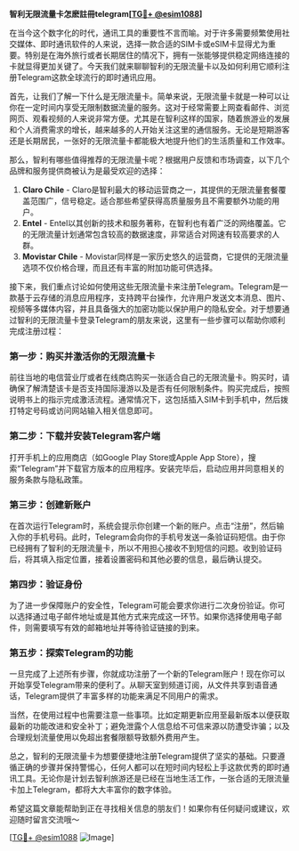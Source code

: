 **智利无限流量卡怎麽註冊telegram[[TG💪+ @esim1088](https://t.me/s/esim1088)]**

在当今这个数字化的时代，通讯工具的重要性不言而喻。对于许多需要频繁使用社交媒体、即时通讯软件的人来说，选择一款合适的SIM卡或eSIM卡显得尤为重要。特别是在海外旅行或者长期居住的情况下，拥有一张能够提供稳定网络连接的卡就显得更加关键了。今天我们就来聊聊智利的无限流量卡以及如何利用它顺利注册Telegram这款全球流行的即时通讯应用。

首先，让我们了解一下什么是无限流量卡。简单来说，无限流量卡就是一种可以让你在一定时间内享受无限制数据流量的服务。这对于经常需要上网查看邮件、浏览网页、观看视频的人来说非常方便。尤其是在智利这样的国家，随着旅游业的发展和个人消费需求的增长，越来越多的人开始关注这里的通信服务。无论是短期游客还是长期居民，一张好的无限流量卡都能极大地提升他们的生活质量和工作效率。

那么，智利有哪些值得推荐的无限流量卡呢？根据用户反馈和市场调查，以下几个品牌和服务提供商被认为是最受欢迎的选择：

1. **Claro Chile** - Claro是智利最大的移动运营商之一，其提供的无限流量套餐覆盖范围广，信号稳定。适合那些希望获得高质量服务且不需要额外功能的用户。
2. **Entel** - Entel以其创新的技术和服务著称，在智利也有着广泛的网络覆盖。它的无限流量计划通常包含较高的数据速度，非常适合对网速有较高要求的人群。
3. **Movistar Chile** - Movistar同样是一家历史悠久的运营商，它提供的无限流量选项不仅价格合理，而且还有丰富的附加功能可供选择。

接下来，我们重点讨论如何使用这些无限流量卡来注册Telegram。Telegram是一款基于云存储的消息应用程序，支持跨平台操作，允许用户发送文本消息、图片、视频等多媒体内容，并且具备强大的加密功能以保护用户的隐私安全。对于想要通过智利的无限流量卡登录Telegram的朋友来说，这里有一些步骤可以帮助你顺利完成注册过程：

### 第一步：购买并激活你的无限流量卡

前往当地的电信营业厅或者在线商店购买一张适合自己的无限流量卡。购买时，请确保了解清楚该卡是否支持国际漫游以及是否有任何限制条件。购买完成后，按照说明书上的指示完成激活流程。通常情况下，这包括插入SIM卡到手机中，然后拨打特定号码或访问网站输入相关信息即可。

### 第二步：下载并安装Telegram客户端

打开手机上的应用商店（如Google Play Store或Apple App Store），搜索“Telegram”并下载官方版本的应用程序。安装完毕后，启动应用并同意相关的服务条款与隐私政策。

### 第三步：创建新账户

在首次运行Telegram时，系统会提示你创建一个新的账户。点击“注册”，然后输入你的手机号码。此时，Telegram会向你的手机号发送一条验证码短信。由于你已经拥有了智利的无限流量卡，所以不用担心接收不到短信的问题。收到验证码后，将其填入指定位置，接着设置密码和其他必要的信息，最后确认提交。

### 第四步：验证身份

为了进一步保障账户的安全性，Telegram可能会要求你进行二次身份验证。你可以选择通过电子邮件地址或是其他方式来完成这一环节。如果你选择使用电子邮件，则需要填写有效的邮箱地址并等待验证链接的到来。

### 第五步：探索Telegram的功能

一旦完成了上述所有步骤，你就成功注册了一个新的Telegram账户！现在你可以开始享受Telegram带来的便利了。从聊天室到频道订阅，从文件共享到语音通话，Telegram提供了丰富多样的功能来满足不同用户的需求。

当然，在使用过程中也需要注意一些事项。比如定期更新应用至最新版本以便获取最新的功能改进和安全补丁；避免泄露个人信息给不可信来源以防遭受诈骗；以及合理规划流量使用以免超出套餐限额导致额外费用产生。

总之，智利的无限流量卡为想要便捷地注册Telegram提供了坚实的基础。只要遵循正确的步骤并保持警惕心，任何人都可以在短时间内轻松上手这款优秀的即时通讯工具。无论你是计划去智利旅游还是已经在当地生活工作，一张合适的无限流量卡加上Telegram，都将大大丰富你的数字体验。

希望这篇文章能帮助到正在寻找相关信息的朋友们！如果你有任何疑问或建议，欢迎随时留言交流哦～ 

[[TG💪+ @esim1088](https://t.me/s/esim1088) ![Image](https://i.postimg.cc/4NQfJmqS/Snipaste-2025-05-13-00-14-12.png)]